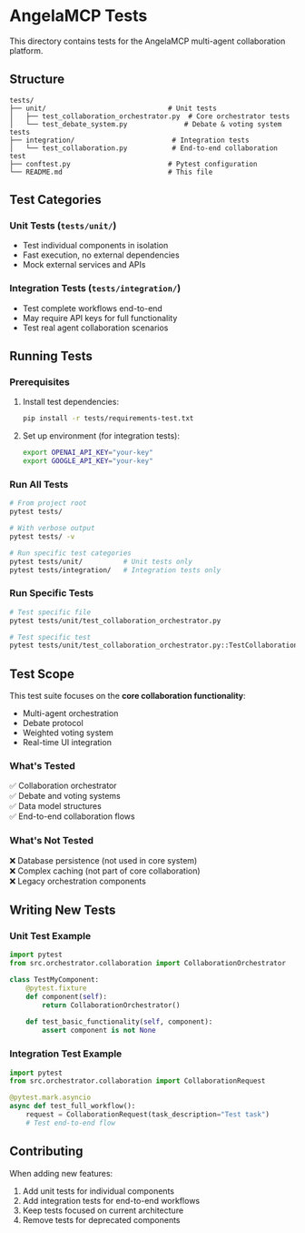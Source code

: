 # AngelaMCP Tests

This directory contains tests for the AngelaMCP multi-agent collaboration platform.

## Structure

```
tests/
├── unit/                              # Unit tests
│   ├── test_collaboration_orchestrator.py  # Core orchestrator tests
│   └── test_debate_system.py              # Debate & voting system tests
├── integration/                        # Integration tests
│   └── test_collaboration.py           # End-to-end collaboration test
├── conftest.py                        # Pytest configuration
└── README.md                          # This file
```

## Test Categories

### Unit Tests (`tests/unit/`)
- Test individual components in isolation
- Fast execution, no external dependencies
- Mock external services and APIs

### Integration Tests (`tests/integration/`)
- Test complete workflows end-to-end
- May require API keys for full functionality
- Test real agent collaboration scenarios

## Running Tests

### Prerequisites
1. Install test dependencies:
   ```bash
   pip install -r tests/requirements-test.txt
   ```

2. Set up environment (for integration tests):
   ```bash
   export OPENAI_API_KEY="your-key"
   export GOOGLE_API_KEY="your-key"
   ```

### Run All Tests
```bash
# From project root
pytest tests/

# With verbose output
pytest tests/ -v

# Run specific test categories
pytest tests/unit/          # Unit tests only
pytest tests/integration/   # Integration tests only
```

### Run Specific Tests
```bash
# Test specific file
pytest tests/unit/test_collaboration_orchestrator.py

# Test specific test
pytest tests/unit/test_collaboration_orchestrator.py::TestCollaborationOrchestrator::test_orchestrator_initialization
```

## Test Scope

This test suite focuses on the **core collaboration functionality**:
- Multi-agent orchestration
- Debate protocol
- Weighted voting system
- Real-time UI integration

### What's Tested
✅ Collaboration orchestrator  
✅ Debate and voting systems  
✅ Data model structures  
✅ End-to-end collaboration flows  

### What's Not Tested
❌ Database persistence (not used in core system)  
❌ Complex caching (not part of core collaboration)  
❌ Legacy orchestration components  

## Writing New Tests

### Unit Test Example
```python
import pytest
from src.orchestrator.collaboration import CollaborationOrchestrator

class TestMyComponent:
    @pytest.fixture
    def component(self):
        return CollaborationOrchestrator()
    
    def test_basic_functionality(self, component):
        assert component is not None
```

### Integration Test Example
```python
import pytest
from src.orchestrator.collaboration import CollaborationRequest

@pytest.mark.asyncio
async def test_full_workflow():
    request = CollaborationRequest(task_description="Test task")
    # Test end-to-end flow
```

## Contributing

When adding new features:
1. Add unit tests for individual components
2. Add integration tests for end-to-end workflows
3. Keep tests focused on current architecture
4. Remove tests for deprecated components